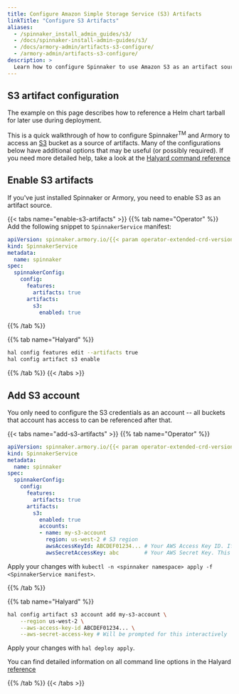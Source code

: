 ```yaml
---
title: Configure Amazon Simple Storage Service (S3) Artifacts
linkTitle: "Configure S3 Artifacts"
aliases:
  - /spinnaker_install_admin_guides/s3/
  - /docs/spinnaker-install-admin-guides/s3/
  - /docs/armory-admin/artifacts-s3-configure/
  - /armory-admin/artifacts-s3-configure/
description: >
  Learn how to configure Spinnaker to use Amazon S3 as an artifact source.
---
```


## S3 artifact configuration

The example on this page describes how to reference a Helm chart tarball for
later use during deployment.

This is a quick walkthrough of how to configure Spinnaker<sup>TM</sup> and Armory to access an [S3](https://docs.aws.amazon.com/AmazonS3/latest/gsg/GetStartedWithS3.html) bucket as a source of artifacts.  Many of the configurations below have additional options that may be useful (or possibly required).  If you need more detailed help, take a look at the
[Halyard command reference](https://www.spinnaker.io/reference/halyard/commands/#hal-config-artifact-s3-account)

## Enable S3 artifacts

If you've just installed Spinnaker or Armory, you need to enable S3 as an artifact source.

{{< tabs name="enable-s3-artifacts" >}}
{{% tab name="Operator" %}}
Add the following snippet to `SpinnakerService` manifest:

```yaml
apiVersion: spinnaker.armory.io/{{< param operator-extended-crd-version >}}
kind: SpinnakerService
metadata:
  name: spinnaker
spec:
  spinnakerConfig:  
    config:
      features:
        artifacts: true
      artifacts:
        s3:
          enabled: true
```

{{% /tab %}}

{{% tab name="Halyard" %}}

```bash
hal config features edit --artifacts true
hal config artifact s3 enable
```

{{% /tab %}}
{{< /tabs >}}

## Add S3 account

You only need to configure the S3 credentials as an account -- all buckets
that account has access to can be referenced after that.

{{< tabs name="add-s3-artifacts" >}}
{{% tab name="Operator" %}}

```yaml
apiVersion: spinnaker.armory.io/{{< param operator-extended-crd-version >}}
kind: SpinnakerService
metadata:
  name: spinnaker
spec:
  spinnakerConfig:  
    config:
      features:
        artifacts: true
      artifacts:
        s3:
          enabled: true
          accounts:
          - name: my-s3-account
            region: us-west-2 # S3 region
            awsAccessKeyId: ABCDEF01234... # Your AWS Access Key ID. If not provided, Spinnaker will try to find AWS credentials as described at http://docs.aws.amazon.com/sdk-for-java/v1/developer-guide/credentials.html#credentials-default
            awsSecretAccessKey: abc        # Your AWS Secret Key. This field supports "encrypted" secret references (https://docs.armory.io/spinnaker-install-admin-guides/secrets/)
```

Apply your changes with `kubectl -n <spinnaker namespace> apply -f <SpinnakerService manifest>`.

{{% /tab %}}

{{% tab name="Halyard" %}}

```bash
hal config artifact s3 account add my-s3-account \
    --region us-west-2 \
    --aws-access-key-id ABCDEF01234... \
    --aws-secret-access-key # Will be prompted for this interactively
```

Apply your changes with `hal deploy apply`.

You can find detailed information on all command line options in the Halyard  [reference](https://www.spinnaker.io/reference/halyard/commands/#hal-config-artifact-s3-account-add)


{{% /tab %}}
{{< /tabs >}}


